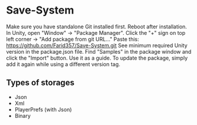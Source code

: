 # **Save-System**


Make sure you have standalone Git installed first. Reboot after installation.
In Unity, open "Window" -> "Package Manager".
Click the "+" sign on top left corner -> "Add package from git URL..."
Paste this: https://github.com/Farid357/Save-System.git
See minimum required Unity version in the package.json file.
Find "Samples" in the package window and click the "Import" button. Use it as a guide.
To update the package, simply add it again while using a different version tag.


## **Types of storages**
- Json
- Xml
- PlayerPrefs (with Json)
- Binary
